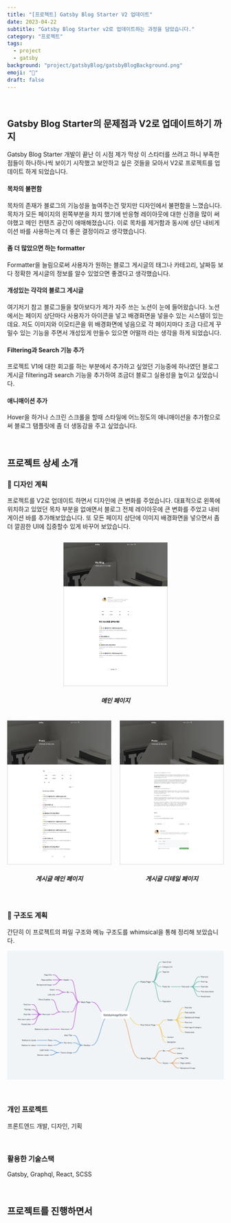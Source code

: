 ```yaml
---
title: "[프로젝트] Gatsby Blog Starter V2 업데이트"
date: 2023-04-22
subtitle: "Gatsby Blog Starter v2로 업데이트하는 과정을 담았습니다."
category: "프로젝트"
tags:
  - project
  - gatsby
background: "project/gatsbyBlog/gatsbyBlogBackground.png"
emoji: "🔖"
draft: false
---
```


</br>

## Gatsby Blog Starter의 문제점과 V2로 업데이트하기 까지

Gatsby Blog Starter 개발이 끝난 이 시점 제가 막상 이 스타터를 쓰려고 하니 부족한 점들이 하나하나씩 보이기 시작했고 보안하고 싶은 것들을 모아서 V2로 프로젝트를 업데이트 하게 되었습니다.

#### 목차의 불편함

목차의 존재가 블로그의 기능성을 높여주는건 맞지만 디자인에서 불편함을 느꼈습니다. 목차가 모든 페이지의 왼쪽부분을 차지 했기에 반응형 레이아웃에 대한 신경을 많이 써야했고 메인 컨텐츠 공간이 애매해졌습니다. 이로 목차를 제거함과 동시에 상단 내비게이션 바를 사용하는게 더 좋은 결정이라고 생각했습니다.

#### 좀 더 많았으면 하는 formatter

Formatter을 늘림으로써 사용자가 원하는 블로그 게시글의 태그나 카테고리, 날짜등 보다 정확한 게시글의 정보를 알수 있었으면 좋겠다고 생각했습니다.

#### 개성있는 각각의 블로그 게시글

여기저기 참고 블로그들을 찾아보다가 제가 자주 쓰는 노션이 눈에 들어왔습니다. 노션에서는 페이지 상단마다 사용자가 아이콘을 넣고 배경화면을 넣을수 있는 시스템이 있는데요. 저도 이미지와 이모티콘을 위 배경화면에 넣음으로 각 페이지마다 조금 다르게 꾸밀수 있는 기능을 주면서 개성있게 만들수 있으면 어떨까 라는 생각을 하게 되었습니다.

#### Filtering과 Search 기능 추가

프로젝트 V1에 대한 회고를 하는 부분에서 추가하고 싶었던 기능중에 하나였던 블로그 게시글 filtering과 search 기능을 추가하여 조금더 블로그 실용성을 높이고 싶었습니다.

#### 애니매이션 추가

Hover을 하거나 스크린 스크롤을 할때 스타일에 어느정도의 애니매이션을 추가함으로써 블로그 탬플릿에 좀 더 생동감을 주고 싶었습니다.

</br>

## 프로젝트 상세 소개

### 🎨 디자인 계획

프로젝트를 V2로 업데이트 하면서 디자인에 큰 변화를 주었습니다. 대표적으로 왼쪽에 위치하고 있었던 목차 부분을 없애면서 블로그 전체 레이아웃에 큰 변화를 주었고 내비게이션 바를 추가해보았습니다. 또 모든 페이지 상단에 이미지 배경화면을 넣으면서 좀 더 깔끔한 UI에 집중할수 있게 바꾸어 보았습니다.

<div style="float:left; width:100%; margin:auto; text-align:center;">

<div style="width:48%; margin:auto; text-align:center;">

![gatsbyBlogV2DesignI](../../assets/images/project/gatsbyBlog/gatsbyBlogV2DesignI.png)

##### 메인 페이지

</div>

</div>

<div style="position:relative; width:100%; margin:auto; text-align:center;">

<div style="float:left; width:48%; margin:auto; text-align:center;">

![gatsbyBlogV2DesignII](../../assets/images/project/gatsbyBlog/gatsbyBlogV2DesignII.png)

##### 게시글 메인 페이지

</div>

<div style="float:right; width:48%; margin:auto; text-align:center;">

![gatsbyBlogV2DesignIII](../../assets/images/project/gatsbyBlog/gatsbyBlogV2DesignIII.png)

##### 게시글 디테일 페이지

</div>

</div>

<div style="float:left; width:100%; margin:auto;">

<br/>

### 🧱 구조도 계획

간단히 이 프로젝트의 파일 구조와 메뉴 구조도를 whimsical을 통해 정리해 보았습니다.

![gatsbyBlogV2Files](../../assets/images/project/gatsbyBlog/gatsbyBlogV2Files.png)

<br/>

### 개인 프로젝트

프론트엔드 개발, 디자인, 기획

<br/>

### 활용한 기술스택

Gatsby, Graphql, React, SCSS

<br/>

## 프로젝트를 진행하면서

<br/>

</div>

